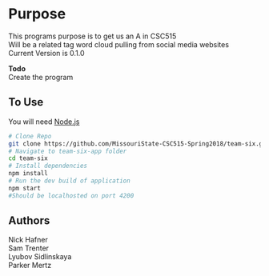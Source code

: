 #	Purpose

This programs purpose is to get us an A in CSC515 <br />
Will be a related tag word cloud pulling from social media websites <br />
Current Version is 0.1.0

**Todo** <br />
	Create the program

## To Use

You will need [Node.js](https://nodejs.org/en/download/) <br />

```bash
# Clone Repo
git clone https://github.com/MissouriState-CSC515-Spring2018/team-six.git
# Navigate to team-six-app folder
cd team-six
# Install dependencies 
npm install
# Run the dev build of application
npm start
#Should be localhosted on port 4200
```

## Authors
Nick Hafner <br />
Sam Trenter <br />
Lyubov Sidlinskaya <br />
Parker Mertz <br />